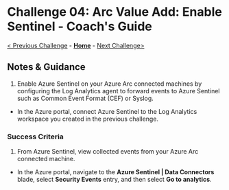 # Challenge 04: Arc Value Add: Enable Sentinel - Coach's Guide

[< Previous Challenge](./Solution-03.md) - **[Home](../readme.md)** - [Next Challenge>](./Solution-05.md)

## Notes & Guidance


1. Enable Azure Sentinel on your Azure Arc connected machines by configuring the Log Analytics agent to forward events to Azure Sentinel such as Common Event Format (CEF) or Syslog.

- In the Azure portal, connect Azure Sentinel to the Log Analytics workspace you created in the previous challenge.

### Success Criteria

1. From Azure Sentinel, view collected events from your Azure Arc connected machine.

- In the Azure portal, navigate to the **Azure Sentinel \| Data Connectors** blade, select **Security Events** entry, and then select **Go to analytics**. 
